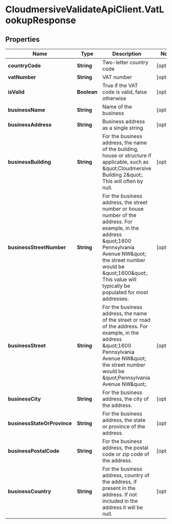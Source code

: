 # CloudmersiveValidateApiClient.VatLookupResponse

## Properties
Name | Type | Description | Notes
------------ | ------------- | ------------- | -------------
**countryCode** | **String** | Two-letter country code | [optional] 
**vatNumber** | **String** | VAT number | [optional] 
**isValid** | **Boolean** | True if the VAT code is valid, false otherwise | [optional] 
**businessName** | **String** | Name of the business | [optional] 
**businessAddress** | **String** | Business address as a single string | [optional] 
**businessBuilding** | **String** | For the business address, the name of the building, house or structure if applicable, such as \&quot;Cloudmersive Building 2\&quot;.  This will often by null. | [optional] 
**businessStreetNumber** | **String** | For the business address, the street number or house number of the address.  For example, in the address \&quot;1600 Pennsylvania Avenue NW\&quot; the street number would be \&quot;1600\&quot;.  This value will typically be populated for most addresses. | [optional] 
**businessStreet** | **String** | For the business address, the name of the street or road of the address.  For example, in the address \&quot;1600 Pennsylvania Avenue NW\&quot; the street number would be \&quot;Pennsylvania Avenue NW\&quot;. | [optional] 
**businessCity** | **String** | For the business address, the city of the address. | [optional] 
**businessStateOrProvince** | **String** | For the business address, the state or province of the address. | [optional] 
**businessPostalCode** | **String** | For the business address, the postal code or zip code of the address. | [optional] 
**businessCountry** | **String** | For the business address, country of the address, if present in the address.  If not included in the address it will be null. | [optional] 


